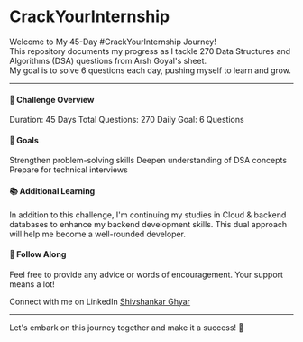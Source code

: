# CrackYourInternship
 Welcome to My 45-Day #CrackYourInternship Journey! <br>
This repository documents my progress as I tackle 270 Data Structures and Algorithms (DSA) questions from Arsh Goyal's sheet. <br>
My goal is to solve 6 questions each day, pushing myself to learn and grow.

<hr>
<h4>📅 Challenge Overview</h4>
Duration: 45 Days
Total Questions: 270
Daily Goal: 6 Questions

<h4>🎯 Goals</h4>
Strengthen problem-solving skills
Deepen understanding of DSA concepts
Prepare for technical interviews

<h4>📚 Additional Learning</h4>
In addition to this challenge, I'm continuing my studies in Cloud & backend databases to enhance my backend development skills. This dual approach will help me become a well-rounded developer.

<h4>🙌 Follow Along</h4>
Feel free to provide any advice or words of encouragement. Your support means a lot!

Connect with me on LinkedIn  <a href="https://www.linkedin.com/in/shivshankar-ghyar-870972289/"> Shivshankar Ghyar </a>
<hr>

Let's embark on this journey together and make it a success! 🚀
        
